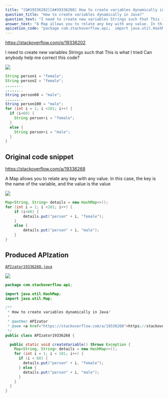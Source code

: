 ```yaml
---
title: "[Q#19336202][A#19336268] How to create variables dynamically in Java?"
question_title: "How to create variables dynamically in Java?"
question_text: "I need to create new variables Strings such that This is what I tried Can anybody help me correct this code?"
answer_text: "A Map allows you to relate any key with any value. In this case, the key is the name of the variable, and the value is the value"
apization_code: "package com.stackoverflow.api;  import java.util.HashMap; import java.util.Map;  /**  * How to create variables dynamically in Java?  *  * @author APIzator  * @see <a href=\"https://stackoverflow.com/a/19336268\">https://stackoverflow.com/a/19336268</a>  */ public class APIzator19336268 {    public static void createVariable() throws Exception {     Map<String, String> details = new HashMap<>();     for (int i = 1; i < 101; i++) {       if (i < 60) {         details.put(\"person\" + i, \"female\");       } else {         details.put(\"person\" + i, \"male\");       }     }   } }"
---
```


https://stackoverflow.com/q/19336202

I need to create new variables Strings such that
This is what I tried
Can anybody help me correct this code?


<div class="code-logo"><img src="/stackoverflow.png" /></div>

```java
String person1 = "female";
String person2 = "female";
........
........
String person60 = "male";
........
String person100 = "male";
for (int i = 1; i <101; i++) {
  if (i<60) {
    String person+i = "female";
  }
  else {
    String person+i = "male";   
  }
}
```


## Original code snippet

https://stackoverflow.com/a/19336268

A Map allows you to relate any key with any value. In this case, the key is the name of the variable, and the value is the value

<div class="code-logo"><img src="/stackoverflow.png" /></div>

```java
Map<String, String> details = new HashMap<>();
for (int i = 1; i <101; i++) {
    if (i<60) {
        details.put("person" + i, "female");
    }
    else {
        details.put("person" + i, "male");
    }
}
```

## Produced APIzation

[`APIzator19336268.java`](https://github.com/pasqualesalza/apization-temp/raw/main/data/search/APIzator19336268.java)

<div class="code-logo"><img src="/apizator.png" /></div>

```java
package com.stackoverflow.api;

import java.util.HashMap;
import java.util.Map;

/**
 * How to create variables dynamically in Java?
 *
 * @author APIzator
 * @see <a href="https://stackoverflow.com/a/19336268">https://stackoverflow.com/a/19336268</a>
 */
public class APIzator19336268 {

  public static void createVariable() throws Exception {
    Map<String, String> details = new HashMap<>();
    for (int i = 1; i < 101; i++) {
      if (i < 60) {
        details.put("person" + i, "female");
      } else {
        details.put("person" + i, "male");
      }
    }
  }
}

```